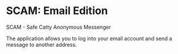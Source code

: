# SCAM: Email Edition
SCAM - Safe Catty Anonymous Messenger

The application allows you to log into your email account and send a message to another address.
